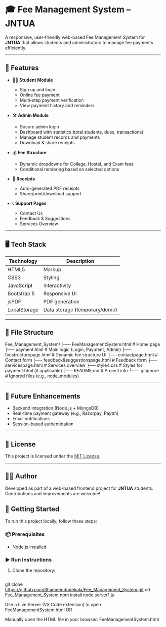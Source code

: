 # 🎓 Fee Management System – JNTUA

A responsive, user-friendly web-based Fee Management System for **JNTUA** that allows students and administrators to manage fee payments efficiently.

---

## 🔧 Features

- 🧑‍🎓 **Student Module**
  - Sign up and login
  - Online fee payment
  - Multi-step payment verification
  - View payment history and reminders

- 🛠️ **Admin Module**
  - Secure admin login
  - Dashboard with statistics (total students, dues, transactions)
  - Manage student records and payments
  - Download & share receipts

- 💰 **Fee Structure**
  - Dynamic dropdowns for College, Hostel, and Exam fees
  - Conditional rendering based on selected options

- 📑 **Receipts**
  - Auto-generated PDF receipts
  - Share/print/download support

- 📞 **Support Pages**
  - Contact Us
  - Feedback & Suggestions
  - Services Overview

---

## 🖥️ Tech Stack

| Technology | Description |
|------------|-------------|
| HTML5 | Markup |
| CSS3 | Styling |
| JavaScript | Interactivity |
| Bootstrap 5 | Responsive UI |
| jsPDF | PDF generation |
| LocalStorage | Data storage (temporary/demo) |

---

## 📁 File Structure
Fee_Management_System/
├── FeeManagementSystem.html # Home page
├── payment.html # Main logic (Login, Payment, Admin)
├── feestructurepage.html # Dynamic fee structure UI
├── contactpage.html # Contact form
├── feedback&suggestionspage.html # Feedback form
├── servicespage.html # Services overview
├── style4.css # Styles for payment.html (if applicable)
├── README.md # Project info
└── .gitignore # Ignored files (e.g., node_modules)


---

## 🚀 Future Enhancements

- Backend integration (Node.js + MongoDB)
- Real-time payment gateway (e.g., Razorpay, Paytm)
- Email notifications
- Session-based authentication

---

## 📝 License

This project is licensed under the [MIT License](LICENSE).

---

## 🙋‍♂️ Author

Developed as part of a web-based frontend project for **JNTUA** students.  
Contributions and improvements are welcome!

## 🚀 Getting Started

To run this project locally, follow these steps:

### 📦 Prerequisites
- Node.js installed

### ▶️ Run Instructions

1. Clone the repository:
   ```bash
  git clone https://github.com/Shameendudekula/Fee_Management_System.git
  cd Fee_Management_System
  npm install
  node server1.js

  Use a Live Server (VS Code extension) to open FeeManagementSystem.html
                  OR

Manually open the HTML file in your browser:
FeeManagementSystem.html




